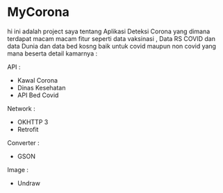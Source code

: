 # MyCorona
hi ini adalah project saya tentang Aplikasi Deteksi Corona yang dimana terdapat macam macam fitur seperti data vaksinasi , Data RS COVID dan data Dunia
dan data bed kosng baik untuk covid maupun non covid yang mana 
beserta detail kamarnya :

API :
- Kawal Corona
- Dinas Kesehatan
- API Bed Covid

Network :
- OKHTTP 3
- Retrofit

Converter :
- GSON

Image :
- Undraw

